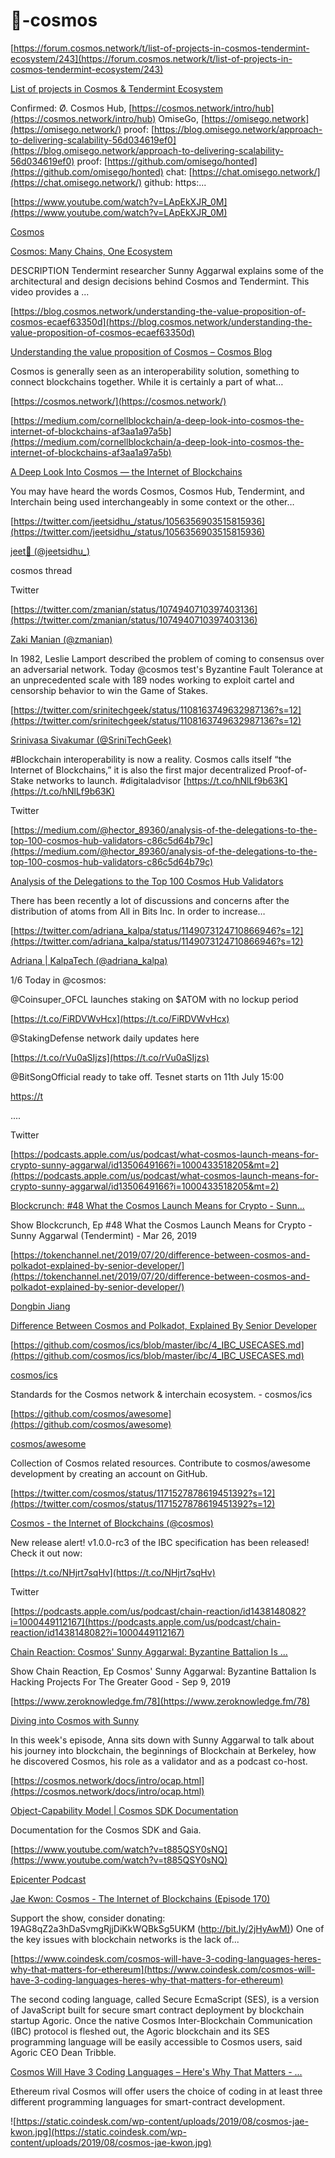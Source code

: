 # 🔀-cosmos




[https://forum.cosmos.network/t/list-of-projects-in-cosmos-tendermint-ecosystem/243](https://forum.cosmos.network/t/list-of-projects-in-cosmos-tendermint-ecosystem/243)

[List of projects in Cosmos & Tendermint Ecosystem](https://forum.cosmos.network/t/list-of-projects-in-cosmos-tendermint-ecosystem/243)

Confirmed: Ø. Cosmos Hub, [https://cosmos.network/intro/hub](https://cosmos.network/intro/hub) OmiseGo, [https://omisego.network](https://omisego.network/) proof: [https://blog.omisego.network/approach-to-delivering-scalability-56d034619ef0](https://blog.omisego.network/approach-to-delivering-scalability-56d034619ef0) proof: [https://github.com/omisego/honted](https://github.com/omisego/honted) chat: [https://chat.omisego.network/](https://chat.omisego.network/) github: https:...

[https://www.youtube.com/watch?v=LApEkXJR_0M](https://www.youtube.com/watch?v=LApEkXJR_0M)

[Cosmos](https://www.youtube.com/channel/UC8HFOUdnMnpoWmQMgeKoB3A)

[Cosmos: Many Chains, One Ecosystem](https://www.youtube.com/watch?v=LApEkXJR_0M)

DESCRIPTION Tendermint researcher Sunny Aggarwal explains some of the architectural and design decisions behind Cosmos and Tendermint. This video provides a ...

[https://blog.cosmos.network/understanding-the-value-proposition-of-cosmos-ecaef63350d](https://blog.cosmos.network/understanding-the-value-proposition-of-cosmos-ecaef63350d)

[Understanding the value proposition of Cosmos – Cosmos Blog](https://blog.cosmos.network/understanding-the-value-proposition-of-cosmos-ecaef63350d)

Cosmos is generally seen as an interoperability solution, something to connect blockchains together. While it is certainly a part of what…



[https://cosmos.network/](https://cosmos.network/)



[https://medium.com/cornellblockchain/a-deep-look-into-cosmos-the-internet-of-blockchains-af3aa1a97a5b](https://medium.com/cornellblockchain/a-deep-look-into-cosmos-the-internet-of-blockchains-af3aa1a97a5b)

[A Deep Look Into Cosmos — the Internet of Blockchains](https://medium.com/cornellblockchain/a-deep-look-into-cosmos-the-internet-of-blockchains-af3aa1a97a5b)

You may have heard the words Cosmos, Cosmos Hub, Tendermint, and Interchain being used interchangeably in some context or the other…



[https://twitter.com/jeetsidhu_/status/1056356903515815936](https://twitter.com/jeetsidhu_/status/1056356903515815936)

[jeet🐊 (@jeetsidhu_)](https://twitter.com/jeetsidhu_)

cosmos thread

Twitter



[https://twitter.com/zmanian/status/1074940710397403136](https://twitter.com/zmanian/status/1074940710397403136)

[Zaki Manian (@zmanian)](https://twitter.com/zmanian)

In 1982, Leslie Lamport described the problem of coming to consensus over an adversarial network. Today @cosmos test's Byzantine Fault Tolerance at an unprecedented scale with 189 nodes working to exploit cartel and censorship behavior to win the Game of Stakes.



[https://twitter.com/srinitechgeek/status/1108163749632987136?s=12](https://twitter.com/srinitechgeek/status/1108163749632987136?s=12)

[Srinivasa Sivakumar (@SriniTechGeek)](https://twitter.com/SriniTechGeek)

#Blockchain interoperability is now a reality. Cosmos calls itself “the Internet of Blockchains,” it is also the first major decentralized Proof-of-Stake networks to launch. #digitaladvisor [https://t.co/hNlLf9b63K](https://t.co/hNlLf9b63K)

Twitter



[https://medium.com/@hector_89360/analysis-of-the-delegations-to-the-top-100-cosmos-hub-validators-c86c5d64b79c](https://medium.com/@hector_89360/analysis-of-the-delegations-to-the-top-100-cosmos-hub-validators-c86c5d64b79c)

[Analysis of the Delegations to the Top 100 Cosmos Hub Validators](https://medium.com/@hector_89360/analysis-of-the-delegations-to-the-top-100-cosmos-hub-validators-c86c5d64b79c)

There has been recently a lot of discussions and concerns after the distribution of atoms from All in Bits Inc. In order to increase…



[https://twitter.com/adriana_kalpa/status/1149073124710866946?s=12](https://twitter.com/adriana_kalpa/status/1149073124710866946?s=12)

[Adriana | KalpaTech (@adriana_kalpa)](https://twitter.com/adriana_kalpa)

1/6 Today in @cosmos:

@Coinsuper_OFCL launches staking on $ATOM with no lockup period

[https://t.co/FiRDVWvHcx](https://t.co/FiRDVWvHcx)

@StakingDefense network daily updates here

[https://t.co/rVu0aSIjzs](https://t.co/rVu0aSIjzs)

@BitSongOfficial ready to take off. Tesnet starts on 11th July 15:00

[https://t](https://t/)

....

Twitter



[https://podcasts.apple.com/us/podcast/what-cosmos-launch-means-for-crypto-sunny-aggarwal/id1350649166?i=1000433518205&mt=2](https://podcasts.apple.com/us/podcast/what-cosmos-launch-means-for-crypto-sunny-aggarwal/id1350649166?i=1000433518205&mt=2)

[‎Blockcrunch: #48 What the Cosmos Launch Means for Crypto - Sunn...](https://podcasts.apple.com/us/podcast/what-cosmos-launch-means-for-crypto-sunny-aggarwal/id1350649166?i=1000433518205&mt=2)

‎Show Blockcrunch, Ep #48 What the Cosmos Launch Means for Crypto - Sunny Aggarwal (Tendermint) - Mar 26, 2019



[https://tokenchannel.net/2019/07/20/difference-between-cosmos-and-polkadot-explained-by-senior-developer/](https://tokenchannel.net/2019/07/20/difference-between-cosmos-and-polkadot-explained-by-senior-developer/)

[Dongbin Jiang](https://tokenchannel.net/author/dongbin/)

[Difference Between Cosmos and Polkadot, Explained By Senior Developer](https://tokenchannel.net/2019/07/20/difference-between-cosmos-and-polkadot-explained-by-senior-developer/)



[https://github.com/cosmos/ics/blob/master/ibc/4_IBC_USECASES.md](https://github.com/cosmos/ics/blob/master/ibc/4_IBC_USECASES.md)

[cosmos/ics](https://github.com/cosmos/ics/blob/master/ibc/4_IBC_USECASES.md)

Standards for the Cosmos network & interchain ecosystem. - cosmos/ics

[https://github.com/cosmos/awesome](https://github.com/cosmos/awesome)

[cosmos/awesome](https://github.com/cosmos/awesome)

Collection of Cosmos related resources. Contribute to cosmos/awesome development by creating an account on GitHub.

[https://twitter.com/cosmos/status/1171527878619451392?s=12](https://twitter.com/cosmos/status/1171527878619451392?s=12)

[Cosmos - the Internet of Blockchains (@cosmos)](https://twitter.com/cosmos)

New release alert! v1.0.0-rc3 of the IBC specification has been released! Check it out now:

[https://t.co/NHjrt7sqHv](https://t.co/NHjrt7sqHv)

Twitter



[https://podcasts.apple.com/us/podcast/chain-reaction/id1438148082?i=1000449112167](https://podcasts.apple.com/us/podcast/chain-reaction/id1438148082?i=1000449112167)

[‎Chain Reaction: Cosmos' Sunny Aggarwal: Byzantine Battalion Is ...](https://podcasts.apple.com/us/podcast/chain-reaction/id1438148082?i=1000449112167)

‎Show Chain Reaction, Ep Cosmos' Sunny Aggarwal: Byzantine Battalion Is Hacking Projects For The Greater Good - Sep 9, 2019

[https://www.zeroknowledge.fm/78](https://www.zeroknowledge.fm/78)

[Diving into Cosmos with Sunny](https://www.zeroknowledge.fm/78)

In this week's episode, Anna sits down with Sunny Aggarwal to talk about his journey into blockchain, the beginnings of Blockchain at Berkeley, how he discovered Cosmos, his role as a validator and as a podcast co-host.



[https://cosmos.network/docs/intro/ocap.html](https://cosmos.network/docs/intro/ocap.html)

[Object-Capability Model | Cosmos SDK Documentation](https://cosmos.network/docs/intro/ocap.html)

Documentation for the Cosmos SDK and Gaia.



[https://www.youtube.com/watch?v=t885QSY0sNQ](https://www.youtube.com/watch?v=t885QSY0sNQ)

[Epicenter Podcast](https://www.youtube.com/user/epicenterbtc)

[Jae Kwon: Cosmos - The Internet of Blockchains (Episode 170)](https://www.youtube.com/watch?v=t885QSY0sNQ)

Support the show, consider donating: 19AG8qZ2a3hDaSvmgRjjDiKkWQBkSg5UKM ([http://bit.ly/2jHyAwM)](http://bit.ly/2jHyAwM)) One of the key issues with blockchain networks is the lack of...



[https://www.coindesk.com/cosmos-will-have-3-coding-languages-heres-why-that-matters-for-ethereum](https://www.coindesk.com/cosmos-will-have-3-coding-languages-heres-why-that-matters-for-ethereum)

The second coding language, called Secure EcmaScript (SES), is a version of JavaScript built for secure smart contract deployment by blockchain startup Agoric. Once the native Cosmos Inter-Blockchain Communication (IBC) protocol is fleshed out, the Agoric blockchain and its SES programming language will be easily accessible to Cosmos users, said Agoric CEO Dean Tribble.

[Cosmos Will Have 3 Coding Languages – Here's Why That Matters - ...](https://www.coindesk.com/cosmos-will-have-3-coding-languages-heres-why-that-matters-for-ethereum)

Ethereum rival Cosmos will offer users the choice of coding in at least three different programming languages for smart-contract development.

![https://static.coindesk.com/wp-content/uploads/2019/08/cosmos-jae-kwon.jpg](https://static.coindesk.com/wp-content/uploads/2019/08/cosmos-jae-kwon.jpg)